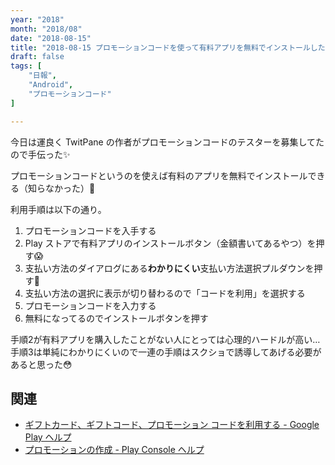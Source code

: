 ```yaml
---
year: "2018"
month: "2018/08"
date: "2018-08-15"
title: "2018-08-15 プロモーションコードを使って有料アプリを無料でインストールした"
draft: false
tags: [
    "日報",
    "Android",
    "プロモーションコード"
]

---
```


今日は運良く TwitPane の作者がプロモーションコードのテスターを募集してたので手伝った✨

プロモーションコードというのを使えば有料のアプリを無料でインストールできる（知らなかった）🤖

利用手順は以下の通り。

1. プロモーションコードを入手する
2. Play ストアで有料アプリのインストールボタン（金額書いてあるやつ）を押す😱
3. 支払い方法のダイアログにある**わかりにくい**支払い方法選択プルダウンを押す🤢
4. 支払い方法の選択に表示が切り替わるので「コードを利用」を選択する
5. プロモーションコードを入力する
6. 無料になってるのでインストールボタンを押す

手順2が有料アプリを購入したことがない人にとっては心理的ハードルが高い…手順3は単純にわかりにくいので一連の手順はスクショで誘導してあげる必要があると思った😳

## 関連
- [ギフトカード、ギフトコード、プロモーション コードを利用する - Google Play ヘルプ](https://support.google.com/googleplay/answer/3422659?hl=ja)
- [プロモーションの作成 - Play Console ヘルプ](https://support.google.com/googleplay/android-developer/answer/6321495?hl=ja)
